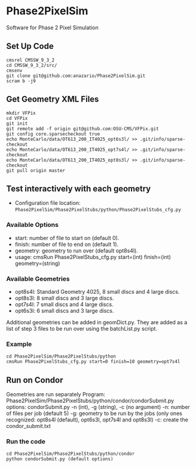 # Phase2PixelSim
Software for Phase 2 Pixel Simulation 

## Set Up Code
```
cmsrel CMSSW_9_3_2
cd CMSSW_9_3_2/src/
cmsenv
git clone git@github.com:anazario/Phase2PixelSim.git
scram b -j9
```

## Get Geometry XML Files
```
mkdir VFPix
cd VFPix
git init 
git remote add -f origin git@github.com:OSU-CMS/VFPix.git
git config core.sparsecheckout true
echo MonteCarlo/data/OT613_200_IT4025_opt6s3l/ >> .git/info/sparse-checkout
echo MonteCarlo/data/OT613_200_IT4025_opt7s4l/ >> .git/info/sparse-checkout
echo MonteCarlo/data/OT613_200_IT4025_opt8s3l/ >> .git/info/sparse-checkout
git pull origin master
```

## Test interactively with each geometry

* Configuration file location: ```Phase2PixelSim/Phase2PixelStubs/python/Phase2PixelStubs_cfg.py```

### Available Options 
* start: number of file to start on (default 0).
* finish: number of file to end on (default 1).
* geometry: geometry to run over (default opt8s4l). 
* usage: cmsRun Phase2PixelStubs_cfg.py start=(int) finish=(int) geometry=(string)

### Available Geometries
* opt8s4l: Standard Geometry 4025, 8 small discs and 4 large discs.
* opt8s3l: 8 small discs and 3 large discs.
* opt7s4l: 7 small discs and 4 large discs.
* opt6s3l: 6 small discs and 3 large discs.

Additional geometries can be added in geomDict.py. They are added as a list of step 3 files
to be run over using the batchList.py script.
### Example
```
cd Phase2PixelSim/Phase2PixelStubs/python
cmsRun Phase2PixelStubs_cfg.py start=0 finish=10 geometry=opt7s4l
```

## Run on Condor
Geometries are run separately
Program: Phase2PixelSim/Phase2PixelStubs/python/condor/condorSubmit.py
options: condorSubmit.py -n (int), -g (string), -c (no argument)
-n: number of files per job (default 5)
-g: geometry to be run by the jobs (only ones recognized: opt8s4l (default), opt6s3l, opt7s4l and opt8s3l)
-c: create the condor_submit.txt 

### Run the code
```
cd Phase2PixelSim/Phase2PixelStubs/python/condor
python condorSubmit.py (default options)
```
